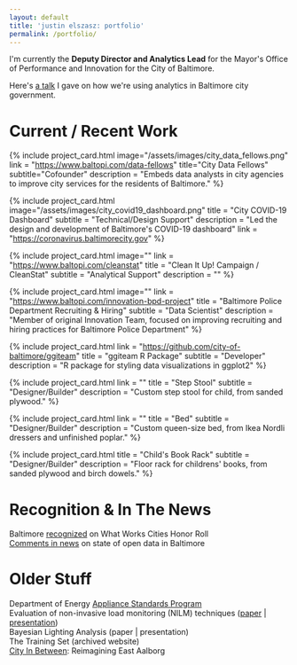 ```yaml
---
layout: default
title: 'justin elszasz: portfolio'
permalink: /portfolio/
---
```


I'm currently the **Deputy Director and Analytics Lead** for the Mayor's Office of Performance and Innovation for the City of Baltimore.

Here's [a talk](https://www.youtube.com/watch?v=nN6Ffp7fx1M) I gave on how we're using analytics in Baltimore city government.

# Current / Recent Work
{% include project_card.html image="/assets/images/city_data_fellows.png" link = "https://www.baltopi.com/data-fellows" title="City Data Fellows" subtitle="Cofounder" description = "Embeds data analysts in city agencies to improve city services for the residents of Baltimore." %}

{% include project_card.html image="/assets/images/city_covid19_dashboard.png" title = "City COVID-19 Dashboard" subtitle = "Technical/Design Support" description = "Led the design and development of Baltimore's COVID-19 dashboard" link = "https://coronavirus.baltimorecity.gov" %}

{% include project_card.html image="" link = "https://www.baltopi.com/cleanstat" title = "Clean It Up! Campaign / CleanStat" subtitle = "Analytical Support" description = "" %} 

{% include project_card.html image="" link = "https://www.baltopi.com/innovation-bpd-project" title = "Baltimore Police Department Recruiting & Hiring" subtitle = "Data Scientist" description = "Member of original Innovation Team, focused on improving recruiting and hiring practices for Baltimore Police Department" %} 

{% include project_card.html link = "https://github.com/city-of-baltimore/ggiteam" title = "ggiteam R Package" subtitle = "Developer" description = "R package for styling data visualizations in ggplot2" %} 

{% include project_card.html link = "" title = "Step Stool" subtitle = "Designer/Builder" description = "Custom step stool for child, from sanded plywood." %} 

{% include project_card.html link = "" title = "Bed" subtitle = "Designer/Builder" description = "Custom queen-size bed, from Ikea Nordli dressers and unfinished poplar." %} 

{% include project_card.html title = "Child's Book Rack" subtitle = "Designer/Builder" description = "Floor rack for childrens' books, from sanded plywood and birch dowels." %} 

# Recognition & In The News

Baltimore [recognized](https://medium.com/what-works-cities-certification/the-who-and-what-of-what-works-cities-certification-honor-roll-28d146d0743e) on What Works Cities Honor Roll  
[Comments in news](https://www.baltimoresun.com/news/investigations/bs-md-pol-open-baltimore-report-20191011-e6tlslxkmvdqnorzruvztzlcdi-story.html) on state of open data in Baltimore  


# Older Stuff

Department of Energy [Appliance Standards Program](https://www.energy.gov/eere/buildings/appliance-and-equipment-standards-program)  
Evaluation of non-invasive load monitoring (NILM) techniques ([paper](https://www.iepec.org/wp-content/uploads/2018/04/2017paper_elszasz_dyke-redmond_spencer_ward_zafar_seiden_decker_newton.pdf) | [presentation](https://www.iepec.org/wp-content/uploads/2017/08/elszasz_presentation.pdf))    
Bayesian Lighting Analysis (paper | presentation)  
The Training Set (archived website)  
[City In Between](http://abstract20122013.gsapp.org/city-in-between-reimagining-east-aalborg-denmark/): Reimagining East Aalborg
 
